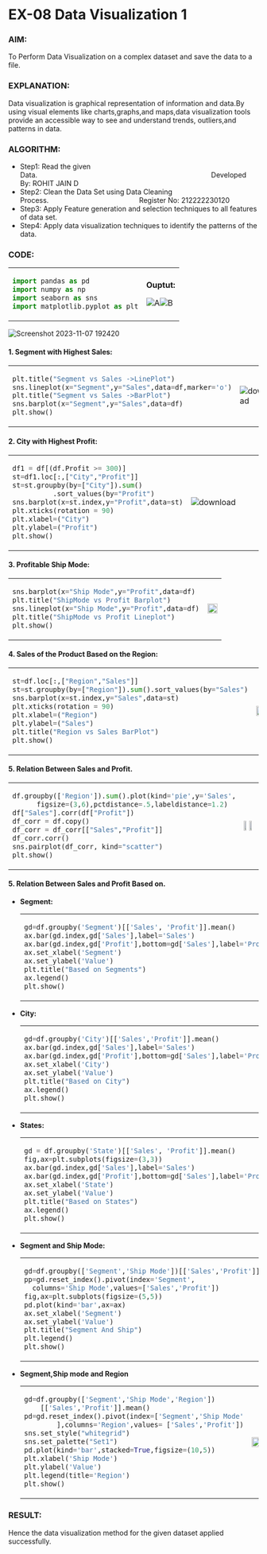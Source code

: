 # EX-08 Data Visualization 1
### AIM:
To Perform Data Visualization on a complex dataset and save the data to a file.
### EXPLANATION:
Data visualization is graphical representation of information and data.By using visual elements like charts,graphs,and maps,data visualization tools provide an accessible way to see and understand trends, outliers,and patterns in data.
### ALGORITHM:
- Step1: Read the given Data.&emsp;&emsp;&emsp;&emsp;&emsp;&emsp;&emsp;&emsp;&emsp;&emsp;&emsp;&emsp;&emsp;&emsp;&emsp;&emsp;&emsp;&emsp;&emsp;&emsp;&emsp;&emsp;&emsp;&emsp;&emsp;Developed By: ROHIT JAIN D
- Step2: Clean the Data Set using Data Cleaning Process.&emsp;&emsp;&emsp;&emsp;&emsp;&emsp;&emsp;&emsp;&emsp;&emsp;&emsp;&emsp;&emsp;Register No: 212222230120
- Step3: Apply Feature generation and selection techniques to all features of data set.
- Step4: Apply data visualization techniques to identify the patterns of the data.
### CODE:  
<table>
  <tr>
    <td>

```Python
import pandas as pd
import numpy as np
import seaborn as sns
import matplotlib.pyplot as plt
``` 
  </td>  
<td>

 **Ouptut:**  
 
  ![A](https://github.com/ROHITJAIND/EX-08-DATA-VISUALIZATION-1/assets/118707073/f0e12ff0-efaf-408b-82b8-5a176e2ac429)![B](https://github.com/ROHITJAIND/EX-08-DATA-VISUALIZATION-1/assets/118707073/12f43e2e-a3e3-4702-b27f-01a7fe4b981d)


  </td>
</tr>  
</table>

![Screenshot 2023-11-07 192420](https://github.com/ROHITJAIND/EX-08-DATA-VISUALIZATION-1/assets/118707073/b83e5544-ba34-40b9-a006-04b928ccf3a7)

#### 1. Segment with Highest Sales:
<table>
<tr>
<td>

```Python
plt.title("Segment vs Sales ->LinePlot")
sns.lineplot(x="Segment",y="Sales",data=df,marker='o')
plt.title("Segment vs Sales ->BarPlot")
sns.barplot(x="Segment",y="Sales",data=df)
plt.show()
```  
</td>  
<td>
  
  ![download](https://github.com/ROHITJAIND/EX-08-DATA-VISUALIZATION-1/assets/118707073/f915f572-a375-4d37-938c-eed25b998e18)
</td>
</tr>  
</table>

#### 2. City with Highest Profit:
<table>
<tr>
<td width=40%>
  
```Python
df1 = df[(df.Profit >= 300)]
st=df1.loc[:,["City","Profit"]]
st=st.groupby(by=["City"]).sum()
          .sort_values(by="Profit")
sns.barplot(x=st.index,y="Profit",data=st)
plt.xticks(rotation = 90)
plt.xlabel=("City")
plt.ylabel=("Profit")
plt.show()
```
</td>  
<td>

![download](https://github.com/ROHITJAIND/EX-08-DATA-VISUALIZATION-1/assets/118707073/4faff60a-1f27-4e8f-b588-4beab6fb5366)

</td>
</tr>  
</table>

#### 3. Profitable Ship Mode:
<table>
<tr>
<td>
  
```Python
sns.barplot(x="Ship Mode",y="Profit",data=df)
plt.title("ShipMode vs Profit Barplot")
sns.lineplot(x="Ship Mode",y="Profit",data=df)
plt.title("ShipMode vs Profit Lineplot")
plt.show()
```
</td>  
<td>

<img height=80% width=100% src="https://github.com/ROHITJAIND/EX-08-DATA-VISUALIZATION-1/assets/118707073/72b4a504-fa5f-4398-a62f-b92467180b87">  
</td>
</tr>  
</table>

#### 4. Sales of the Product Based on the Region:

<table>
<tr>
<td>
  
```Python
st=df.loc[:,["Region","Sales"]]
st=st.groupby(by=["Region"]).sum().sort_values(by="Sales")
sns.barplot(x=st.index,y="Sales",data=st)
plt.xticks(rotation = 90)
plt.xlabel=("Region")
plt.ylabel=("Sales")
plt.title("Region vs Sales BarPlot")
plt.show()
```
</td>  
<td>

<img height=49% width=70% src="https://github.com/ROHITJAIND/EX-08-DATA-VISUALIZATION-1/assets/118707073/2d5a1c0a-2d47-4c09-a9ec-fcb405bd87e2">
</td>
</tr>  
</table>

#### 5. Relation Between Sales and Profit.

<table>
<tr>
<td>
  
```Python
df.groupby(['Region']).sum().plot(kind='pie',y='Sales',
      figsize=(3,6),pctdistance=.5,labeldistance=1.2)
df["Sales"].corr(df["Profit"])
df_corr = df.copy()
df_corr = df_corr[["Sales","Profit"]]
df_corr.corr()
sns.pairplot(df_corr, kind="scatter")
plt.show()
```
</td>  
<td>

<img height=49% width=49% src="https://github.com/ROHITJAIND/EX-08-DATA-VISUALIZATION-1/assets/118707073/da5050b3-8396-4857-851f-e1d0fd534617"><img height=49% width=49% src="https://github.com/ROHITJAIND/EX-08-DATA-VISUALIZATION-1/assets/118707073/a10da9a1-1b21-4970-8c95-33997bf45b05">

</td>
</tr>  
</table>

#### 5. Relation Between Sales and Profit Based on.
- **Segment:**
  <table>
  <tr>
  <td>

  ```Python
  gd=df.groupby('Segment')[['Sales', 'Profit']].mean()
  ax.bar(gd.index,gd['Sales'],label='Sales')
  ax.bar(gd.index,gd['Profit'],bottom=gd['Sales'],label='Profit')
  ax.set_xlabel('Segment')
  ax.set_ylabel('Value')
  plt.title("Based on Segments")
  ax.legend()
  plt.show()
  ```
  </td>  
  <td>
   
   ![download](https://github.com/ROHITJAIND/EX-08-DATA-VISUALIZATION-1/assets/118707073/98bdc7f0-eaaa-4da2-93b2-8533ced0a62a)
 
  </td>
  </tr>  
  </table>
  
- **City:**
  <table>
  <tr>
  <td>
  
  ```Python
  gd=df.groupby('City')[['Sales','Profit']].mean()
  ax.bar(gd.index,gd['Sales'],label='Sales')
  ax.bar(gd.index,gd['Profit'],bottom=gd['Sales'],label='Profit')
  ax.set_xlabel('City')
  ax.set_ylabel('Value')
  plt.title("Based on City")
  ax.legend()
  plt.show()
  ```
  </td>  
  <td>
  
  ![download](https://github.com/ROHITJAIND/EX-08-DATA-VISUALIZATION-1/assets/118707073/a0360307-f180-47e7-8182-b24f4dbc0b1c)
  </td>
  </tr>  
  </table>

- **States:**
  <table>
  <tr>
  <td>
  
  ```Python
  gd = df.groupby('State')[['Sales', 'Profit']].mean()
  fig,ax=plt.subplots(figsize=(3,3))
  ax.bar(gd.index,gd['Sales'],label='Sales')
  ax.bar(gd.index,gd['Profit'],bottom=gd['Sales'],label='Profit')
  ax.set_xlabel('State')
  ax.set_ylabel('Value')
  plt.title("Based on States")
  ax.legend()
  plt.show()
  ```
  </td>  
  <td>
  
  ![download](https://github.com/ROHITJAIND/EX-08-DATA-VISUALIZATION-1/assets/118707073/9f38de6d-9cf2-4ce3-83bd-74d0758d2605)

  </td>
  </tr>  
  </table>

- **Segment and Ship Mode:**
  <table>
  <tr>
  <td>
  
  ```Python
  gd=df.groupby(['Segment','Ship Mode'])[['Sales','Profit']].mean()
  pp=gd.reset_index().pivot(index='Segment',
    columns='Ship Mode',values=['Sales','Profit'])
  fig,ax=plt.subplots(figsize=(5,5))
  pd.plot(kind='bar',ax=ax)
  ax.set_xlabel('Segment')
  ax.set_ylabel('Value')
  plt.title("Segment And Ship")
  plt.legend()
  plt.show()
  ```
  </td>  
  <td>
  
  ![download](https://github.com/ROHITJAIND/EX-08-DATA-VISUALIZATION-1/assets/118707073/91498ff5-46ff-4fb5-8cf5-3bf8b182d79a)
  </td>
  </tr>  
  </table>

- **Segment,Ship mode and Region**
    <table>
  <tr>
  <td>
  
  ```Python
  gd=df.groupby(['Segment','Ship Mode','Region'])
      [['Sales','Profit']].mean()
  pd=gd.reset_index().pivot(index=['Segment','Ship Mode'
          ],columns='Region',values= ['Sales','Profit'])
  sns.set_style("whitegrid")
  sns.set_palette("Set1")
  pd.plot(kind='bar',stacked=True,figsize=(10,5))
  plt.xlabel('Ship Mode')
  plt.ylabel('Value')
  plt.legend(title='Region')
  plt.show()
  ```
  </td>  
  <td>
  
  <img height=50% width=95% src="https://github.com/ROHITJAIND/EX-08-DATA-VISUALIZATION-1/assets/118707073/98cba7a4-2d1a-4e0f-9944-d1f08b6be8fa">
  </td>
  </tr>  
  </table>

### RESULT:
Hence the data visualization method for the given dataset applied successfully.

  
